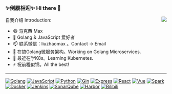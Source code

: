 ### ✨倒履相迎✨ Hi there 👋

<img align="right" src="https://github-readme-stats.vercel.app/api?username=liuzhaomax&count_private=true&show_icons=true&theme=gruvbox&title=true&show_icons=true" />

<!--
<img align="right" src="https://github-readme-stats.vercel.app/api/top-langs/?username=liuzhaomax&layout=compact" />
**liuzhaomax/liuzhaomax** is a ✨ _special_ ✨ repository because its `README.md` (this file) appears on your GitHub profile.
- 💬 Ask me about ...
- 💬 Pronouns: /ljuː/ /dʒaʊ/
- 🤔 I’m looking for help with ...
- 👯 I’m looking to collaborate on ...
- 🕊
-->

自我介绍 Introduction:

- 😄 马克西 Max
- 💬 Golang & JavaScript 爱好者
- 📫 联系微信：liuzhaomax 。Contact → Email
- 🔭 在搞Golang微服务架构。Working on Golang Microservices.
- 🌱 最近在学K8s。Learning Kubernetes.
- ⚡ 祝前程似锦。All the best!

---

[![Golang](https://img.shields.io/badge/Golang-00a7d0?style=flat-square&logo=go&logoColor=white)](#)
[![JavaScript](https://img.shields.io/badge/-JavaScript-red?style=flat-square&logo=javascript&logoColor=white)](#)
[![Python](https://img.shields.io/badge/Python-c99e03?style=flat-square&logo=python&logoColor=white)](#)
[![Gin](https://img.shields.io/badge/Gin-0090d1?style=flat-square&logo=gin&logoColor=white)](#)
[![Express](https://img.shields.io/badge/Express-444444?style=flat-square&logo=express&logoColor=white)](#)
[![React](https://img.shields.io/badge/React-00b2e3?style=flat-square&logo=react&logoColor=white)](#)
[![Vue](https://img.shields.io/badge/Vue-3fb27f?style=flat-square&logo=Vue.js&logoColor=white)](#)
[![Spark](https://img.shields.io/badge/Spark-F55B14?style=flat-square&logo=spark&logoColor=white)](#)
[![Docker](https://img.shields.io/badge/Docker-2496ed?style=flat-square&logo=docker&logoColor=white)](#)
[![Jenkins](https://img.shields.io/badge/Jenkins-444444?style=flat-square&logo=jenkins&logoColor=white)](#)
[![SonarQube](https://img.shields.io/badge/SonarQube-444444?style=flat-square&logo=sonarqube&logoColor=white)](#)
[![Harbor](https://img.shields.io/badge/Harbor-444444?style=flat-square&logo=harbor&logoColor=white)](#)
[![Bilibili](https://img.shields.io/badge/Bilibili-fb7299?style=flat-square&logo=Bilibili&logoColor=white)](https://space.bilibili.com/18359348)
